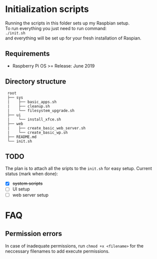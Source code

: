 # Initialization scripts
Running the scripts in this folder sets up my Raspbian setup.  
To run everything you just need to run command:  
```./init.sh```  
and everything will be set up for your fresh installation of Raspian.

## Requirements
- Raspberry Pi OS >= Release: June 2019

## Directory structure
```
 root
 ├── sys
 |    ├── basic_apps.sh
 |    ├── cleanup.sh
 |    └── filesystem_upgrade.sh
 ├── ui
 |    └── install_xfce.sh
 ├── web
 |    ├── create_basic_web_server.sh
 |    └── create_basic_wp.sh
 ├── README.md
 └── init.sh
```

## TODO
The plan is to attach all the sripts to the `init.sh` for easy setup. Current status (mark when done):
- [x] ~~system scripts~~
- [ ] UI setup
- [ ] web server setup

# FAQ
## Permission errors
In case of inadequate permissions, run `chmod +x <filename>` for the neccessary filenames to add execute permissions.
